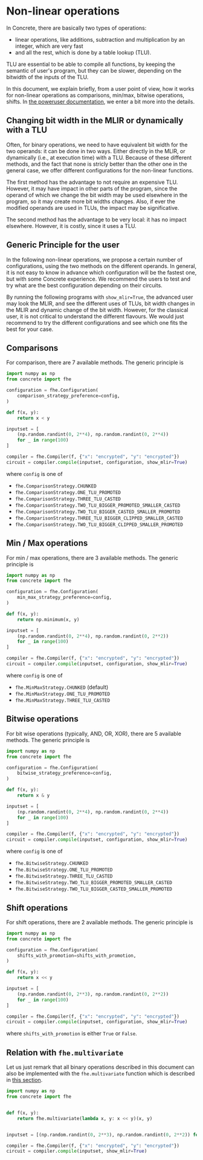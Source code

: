 # Non-linear operations

In Concrete, there are basically two types of operations:
- linear operations, like additions, subtraction and multiplication by an integer, which are very fast
- and all the rest, which is done by a table lookup (TLU).

TLU are essential to be able to compile all functions, by keeping the semantic of user's program, but
they can be slower, depending on the bitwidth of the inputs of the TLU.

In this document, we explain briefly, from a user point of view, how it works for non-linear operations as comparisons, min/max, bitwise operations, shifts. In [the poweruser documentation](../dev/compilation/compiler_internals.md), we enter a bit more into the details.

## Changing bit width in the MLIR or dynamically with a TLU

Often, for binary operations, we need to have equivalent bit width for the two operands: it can be done in two ways. Either directly in the MLIR, or dynamically (i.e., at execution time) with a TLU. Because of these different methods, and the fact that none is stricly better than the other one in the general case, we offer different configurations for the non-linear functions.

The first method has the advantage to not require an expensive TLU. However, it may have impact in other parts of the program, since the operand of which we change the bit width may be used elsewhere in the program, so it may create more bit widths changes. Also, if ever the modified operands are used in TLUs, the impact may be significative.

The second method has the advantage to be very local: it has no impact elsewhere. However, it is costly, since it uses a TLU.

## Generic Principle for the user

In the following non-linear operations, we propose a certain number of configurations, using the two methods on the different operands. In general, it is not easy to know in advance which configuration will be the fastest one, but with some Concrete experience. We recommend the users to test and try what are the best configuration depending on their circuits.

By running the following programs with `show_mlir=True`, the advanced user may look the MLIR, and see the different uses of TLUs, bit width changes in the MLIR and dynamic change of the bit width. However, for the classical user, it is not critical to understand the different flavours. We would just recommend to try the different configurations and see which one fits the best for your case.

## Comparisons

For comparison, there are 7 available methods. The generic principle is

```python
import numpy as np
from concrete import fhe

configuration = fhe.Configuration(
    comparison_strategy_preference=config,
)

def f(x, y):
    return x < y

inputset = [
    (np.random.randint(0, 2**4), np.random.randint(0, 2**4))
    for _ in range(100)
]

compiler = fhe.Compiler(f, {"x": "encrypted", "y": "encrypted"})
circuit = compiler.compile(inputset, configuration, show_mlir=True)
```

where `config` is one of
- `fhe.ComparisonStrategy.CHUNKED`
- `fhe.ComparisonStrategy.ONE_TLU_PROMOTED`
- `fhe.ComparisonStrategy.THREE_TLU_CASTED`
- `fhe.ComparisonStrategy.TWO_TLU_BIGGER_PROMOTED_SMALLER_CASTED`
- `fhe.ComparisonStrategy.TWO_TLU_BIGGER_CASTED_SMALLER_PROMOTED`
- `fhe.ComparisonStrategy.THREE_TLU_BIGGER_CLIPPED_SMALLER_CASTED`
- `fhe.ComparisonStrategy.TWO_TLU_BIGGER_CLIPPED_SMALLER_PROMOTED`

## Min / Max operations

For min / max operations, there are 3 available methods. The generic principle is

```python
import numpy as np
from concrete import fhe

configuration = fhe.Configuration(
    min_max_strategy_preference=config,
)

def f(x, y):
    return np.minimum(x, y)

inputset = [
    (np.random.randint(0, 2**4), np.random.randint(0, 2**2))
    for _ in range(100)
]

compiler = fhe.Compiler(f, {"x": "encrypted", "y": "encrypted"})
circuit = compiler.compile(inputset, configuration, show_mlir=True)
```

where `config` is one of
- `fhe.MinMaxStrategy.CHUNKED` (default)
- `fhe.MinMaxStrategy.ONE_TLU_PROMOTED`
- `fhe.MinMaxStrategy.THREE_TLU_CASTED`

## Bitwise operations

For bit wise operations (typically, AND, OR, XOR), there are 5 available methods. The generic principle is

```python
import numpy as np
from concrete import fhe

configuration = fhe.Configuration(
    bitwise_strategy_preference=config,
)

def f(x, y):
    return x & y

inputset = [
    (np.random.randint(0, 2**4), np.random.randint(0, 2**4))
    for _ in range(100)
]

compiler = fhe.Compiler(f, {"x": "encrypted", "y": "encrypted"})
circuit = compiler.compile(inputset, configuration, show_mlir=True)
```

where `config` is one of
- `fhe.BitwiseStrategy.CHUNKED`
- `fhe.BitwiseStrategy.ONE_TLU_PROMOTED`
- `fhe.BitwiseStrategy.THREE_TLU_CASTED`
- `fhe.BitwiseStrategy.TWO_TLU_BIGGER_PROMOTED_SMALLER_CASTED`
- `fhe.BitwiseStrategy.TWO_TLU_BIGGER_CASTED_SMALLER_PROMOTED`

## Shift operations

For shift operations, there are 2 available methods. The generic principle is

```python
import numpy as np
from concrete import fhe

configuration = fhe.Configuration(
    shifts_with_promotion=shifts_with_promotion,
)

def f(x, y):
    return x << y

inputset = [
    (np.random.randint(0, 2**3), np.random.randint(0, 2**2))
    for _ in range(100)
]

compiler = fhe.Compiler(f, {"x": "encrypted", "y": "encrypted"})
circuit = compiler.compile(inputset, configuration, show_mlir=True)
```

where `shifts_with_promotion` is either `True` or `False`.

## Relation with `fhe.multivariate`

Let us just remark that all binary operations described in this document can also be implemented with the `fhe.multivariate` function which is described in [this section](../core-features/extensions.md#fhe.multivariate-function).

```python
import numpy as np
from concrete import fhe


def f(x, y):
    return fhe.multivariate(lambda x, y: x << y)(x, y)


inputset = [(np.random.randint(0, 2**3), np.random.randint(0, 2**2)) for _ in range(100)]

compiler = fhe.Compiler(f, {"x": "encrypted", "y": "encrypted"})
circuit = compiler.compile(inputset, show_mlir=True)
```



